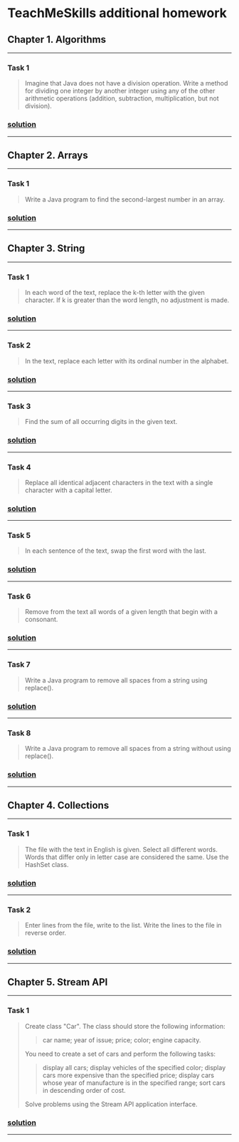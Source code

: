 # TeachMeSkills additional homework

## Chapter 1. Algorithms

---

### Task 1
> Imagine that Java does not have a division operation. 
> Write a method for dividing one integer by another integer 
> using any of the other arithmetic operations 
> (addition, subtraction, multiplication, but not division).
### [solution](https://github.com/IvanHayel/TeachMeSkills_HW_Lesson_Additional/tree/master/algorithms/task_1)

---

## Chapter 2. Arrays

---

### Task 1
> Write a Java program to find the second-largest number in an array.
### [solution]()

---

## Chapter 3. String

---

### Task 1
> In each word of the text, replace the k-th letter with the given character. 
> If k is greater than the word length, no adjustment is made.
### [solution]()

---

### Task 2
>In the text, replace each letter with its ordinal number in the alphabet.
### [solution]()

---

### Task 3
>Find the sum of all occurring digits in the given text.
### [solution]()

---

### Task 4
>Replace all identical adjacent characters in the text with a single 
>character with a capital letter.
### [solution]()

---

### Task 5
>In each sentence of the text, swap the first word with the last.
### [solution]()

---

### Task 6
>Remove from the text all words of a given length that begin with a consonant.
### [solution]()

---

### Task 7
>Write a Java program to remove all spaces from a string using replace().
### [solution]()

---

### Task 8
>Write a Java program to remove all spaces from a string without using replace().
### [solution]()

---

## Chapter 4. Collections

---

### Task 1
> The file with the text in English is given. Select all different words.
> Words that differ only in letter case are considered the same.
> Use the HashSet class.
### [solution]()

---

### Task 2
> Enter lines from the file, write to the list. 
> Write the lines to the file in reverse order.
### [solution]()

---

## Chapter 5. Stream API

---

### Task 1
> Create class "Car". The class should store the following information:
>
>> car name; year of issue; price; color; engine capacity.
> 
> You need to create a set of cars and perform the following tasks:
> 
>> display all cars; display vehicles of the specified color;
>> display cars more expensive than the specified price;
>> display cars whose year of manufacture is in the specified range;
>> sort cars in descending order of cost.
> 
>Solve problems using the Stream API application interface.
### [solution]()

---